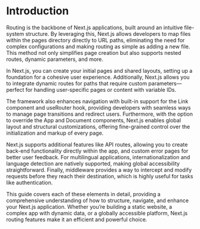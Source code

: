 # Introduction
Routing is the backbone of Next.js applications, built around an intuitive file-system structure. By leveraging this, 
Next.js allows developers to map files within the pages directory directly to URL paths, eliminating the need for complex 
configurations and making routing as simple as adding a new file. This method not only simplifies page creation but also supports nested routes, 
dynamic parameters, and more.

In Next.js, you can create your initial pages and shared layouts, setting up a foundation for a cohesive user experience. 
Additionally, Next.js allows you to integrate dynamic routes for paths that require custom parameters—perfect for handling 
user-specific pages or content with variable IDs.

The framework also enhances navigation with built-in support for the Link component and useRouter hook, providing developers 
with seamless ways to manage page transitions and redirect users. Furthermore, with the option to override the App and Document components, 
Next.js enables global layout and structural customizations, offering fine-grained control over the initialization and markup of every page.

Next.js supports additional features like API routes, allowing you to create back-end functionality directly within the app, 
and custom error pages for better user feedback. For multilingual applications, internationalization and language detection are natively supported, 
making global accessibility straightforward. Finally, middleware provides a way to intercept and modify requests before they reach their destination, 
which is highly useful for tasks like authentication.

This guide covers each of these elements in detail, providing a comprehensive understanding of how to structure, navigate, 
and enhance your Next.js application. Whether you’re building a static website, a complex app with dynamic data, 
or a globally accessible platform, Next.js routing features make it an efficient and powerful choice.